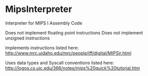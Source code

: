 # MipsInterpreter

Interpreter for MIPS I Assembly Code

Does not implement floating point instructions
Does not implement unsigned instructions

Implements instructions listed here:
<http://www.mrc.uidaho.edu/mrc/people/jff/digital/MIPSir.html>

Uses data types and Syscall conventions listed here:
<http://logos.cs.uic.edu/366/notes/mips%20quick%20tutorial.htm>
